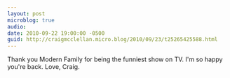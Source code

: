 ```yaml
---
layout: post
microblog: true
audio: 
date: 2010-09-22 19:00:00 -0500
guid: http://craigmcclellan.micro.blog/2010/09/23/t25265425588.html
---
```

Thank you Modern Family for being the funniest show on TV. I'm so happy you're back. Love, Craig.
